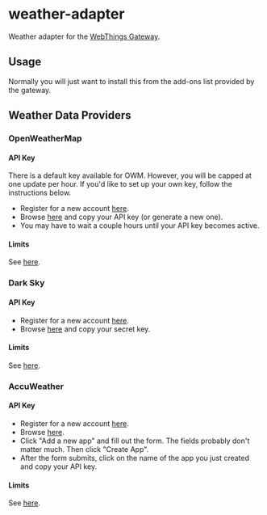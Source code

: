 # weather-adapter

Weather adapter for the [WebThings Gateway](https://github.com/WebThingsIO/gateway).

## Usage

Normally you will just want to install this from the add-ons list provided by
the gateway.

## Weather Data Providers

### OpenWeatherMap

#### API Key

There is a default key available for OWM. However, you will be capped at one
update per hour. If you'd like to set up your own key, follow the instructions
below.

* Register for a new account [here](http://openweathermap.org/register).
* Browse [here](https://home.openweathermap.org/api_keys) and copy your API key
  (or generate a new one).
* You may have to wait a couple hours until your API key becomes active.

#### Limits

See [here](https://openweathermap.org/price).

### Dark Sky

#### API Key

* Register for a new account [here](https://darksky.net/dev/register).
* Browse [here](https://darksky.net/dev/account) and copy your secret key.

#### Limits

See [here](https://darksky.net/dev/docs/faq#cost).

### AccuWeather

#### API Key

* Register for a new account [here](https://developer.accuweather.com/user/register).
* Browse [here](https://developer.accuweather.com/user/me/apps).
* Click "Add a new app" and fill out the form. The fields probably don't matter
  much. Then click "Create App".
* After the form submits, click on the name of the app you just created and
  copy your API key.

#### Limits

See [here](https://developer.accuweather.com/packages).
